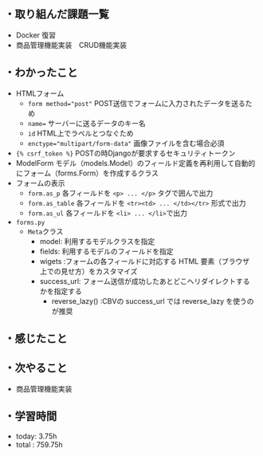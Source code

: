 ## ・取り組んだ課題一覧
- Docker 復習
- 商品管理機能実装　CRUD機能実装

## ・わかったこと
- HTMLフォーム
  - `form method="post"` POST送信でフォームに入力されたデータを送るため
  - `name=` サーバーに送るデータのキー名
  - `id` HTML上でラベルとつなぐため
  - `enctype="multipart/form-data"` 画像ファイルを含む場合必須
 - `{% csrf_token %}` POSTの時Djangoが要求するセキュリティトークン
- ModelForm モデル（models.Model）のフィールド定義を再利用して自動的にフォーム（forms.Form）を作成するクラス
- フォームの表示
  - `form.as_p` 各フィールドを `<p> ... </p>` タグで囲んで出力
  - `form.as_table`
 各フィールドを `<tr><td> ... </td></tr>` 形式で出力
  - `form.as_ul`
 各フィールドを `<li> ... </li>`で出力
- `forms.py`
  - `Meta`クラス
    - model: 利用するモデルクラスを指定
    - fields: 利用するモデルのフィールドを指定
    - wigets :フォームの各フィールドに対応する HTML 要素（ブラウザ上での見せ方）をカスタマイズ
    - success_url: フォーム送信が成功したあとどこへリダイレクトするかを指定する
      - reverse_lazy() :CBVの success_url では reverse_lazy を使うのが推奨

## ・感じたこと



## ・次やること
- 商品管理機能実装
　
## ・学習時間
- today: 3.75h
- total  : 759.75h



